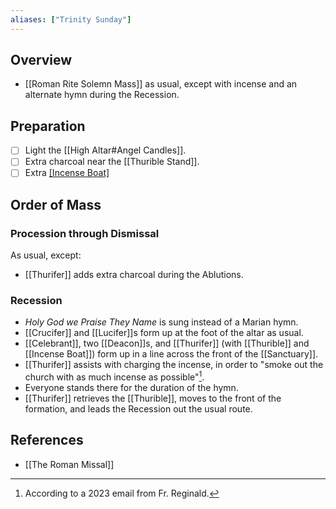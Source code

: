 ```yaml
---
aliases: ["Trinity Sunday"]
---
```

## Overview
- [[Roman Rite Solemn Mass]] as usual, except with incense and an alternate hymn during the Recession.

## Preparation
- [ ] Light the [[High Altar#Angel Candles]].
- [ ] Extra charcoal near the [[Thurible Stand]].
- [ ] Extra [[Incense Boat]](?)

## Order of Mass

### Procession through Dismissal
As usual, except:

- [[Thurifer]] adds extra charcoal during the Ablutions.

### Recession
- _Holy God we Praise They Name_ is sung instead of a Marian hymn.
- [[Crucifer]] and [[Lucifer]]s form up at the foot of the altar as usual.
- [[Celebrant]], two [[Deacon]]s, and [[Thurifer]] (with [[Thurible]] and [[Incense Boat]]) form up in a line across the front of the [[Sanctuary]].
- [[Thurifer]] assists with charging the incense, in order to "smoke out the church with as much incense as possible"[^email].
- Everyone stands there for the duration of the hymn.
- [[Thurifer]] retrieves the [[Thurible]], moves to the front of the formation, and leads the Recession out the usual route.

[^email]: According to a 2023 email from Fr. Reginald.

## References
- [[The Roman Missal]]